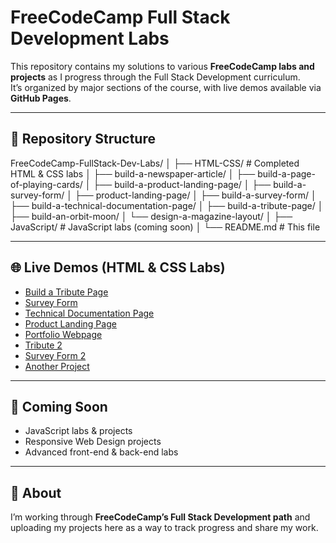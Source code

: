 # FreeCodeCamp Full Stack Development Labs

This repository contains my solutions to various **FreeCodeCamp labs and projects** as I progress through the Full Stack Development curriculum.  
It’s organized by major sections of the course, with live demos available via **GitHub Pages**.

---

## 📂 Repository Structure
FreeCodeCamp-FullStack-Dev-Labs/
│
├── HTML-CSS/         # Completed HTML & CSS labs
│   ├── build-a-newspaper-article/
│   ├── build-a-page-of-playing-cards/
│   ├── build-a-product-landing-page/
│   ├── build-a-survey-form/
│   ├── product-landing-page/
│   ├── build-a-survey-form/
│   ├── build-a-technical-documentation-page/
│   ├── build-a-tribute-page/
│   ├── build-an-orbit-moon/
│   └── design-a-magazine-layout/
│
├── JavaScript/       # JavaScript labs (coming soon)
│
└── README.md         # This file


---

## 🌐 Live Demos (HTML & CSS Labs)

- [Build a Tribute Page](https://nathanraym.github.io/FreeCodeCamp-FullStack-Dev-Labs/HTML-CSS/build-a-tribute-page/)  
- [Survey Form](https://nathanraym.github.io/FreeCodeCamp-FullStack-Dev-Labs/HTML-CSS/survey-form/)  
- [Technical Documentation Page](https://nathanraym.github.io/FreeCodeCamp-FullStack-Dev-Labs/HTML-CSS/technical-documentation/)  
- [Product Landing Page](https://nathanraym.github.io/FreeCodeCamp-FullStack-Dev-Labs/HTML-CSS/product-landing-page/)  
- [Portfolio Webpage](https://nathanraym.github.io/FreeCodeCamp-FullStack-Dev-Labs/HTML-CSS/portfolio-webpage/)  
- [Tribute 2](https://nathanraym.github.io/FreeCodeCamp-FullStack-Dev-Labs/HTML-CSS/tribute-2/)  
- [Survey Form 2](https://nathanraym.github.io/FreeCodeCamp-FullStack-Dev-Labs/HTML-CSS/survey-form-2/)  
- [Another Project](https://nathanraym.github.io/FreeCodeCamp-FullStack-Dev-Labs/HTML-CSS/another-project/)  

---

## 🚀 Coming Soon

- JavaScript labs & projects  
- Responsive Web Design projects  
- Advanced front-end & back-end labs  

---

## 📖 About

I’m working through **FreeCodeCamp’s Full Stack Development path** and uploading my projects here as a way to track progress and share my work.  
